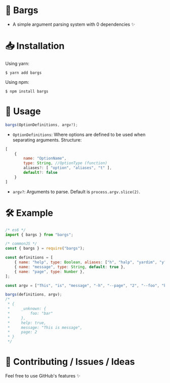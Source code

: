 # 🦄 Bargs

-   A simple argument parsing system with 0 dependencies ✨

# 📥 Installation

Using yarn:

```
$ yarn add bargs
```

Using npm:

```
$ npm install bargs
```

# 🔧 Usage

```js
bargs(OptionDefinitions, argv?);
```

-   `OptionDefinitions`: Where options are defined to be used when separating arguments. Structure:

```js
[
    {
        name: "OptionName",
        type: String, //OptionType (function)
        aliases?: [ "option", "aliases", "t" ],
        default?: false
    }
]
```

-   `argv?`: Arguments to parse. Default is `process.argv.slice(2)`.

# 🛠️ Example

```js
/* es6 */
import { bargs } from "bargs";

/* commonJS */
const { bargs } = require("bargs");

const definitions = [
	{ name: "help", type: Boolean, aliases: ["h", "halp", "yardim", "y"] },
	{ name: "message", type: String, default: true },
	{ name: "page", type: Number },
];

const argv = ["This", "is", "message", "-h", "--page", "2", "--foo", "bar"];

bargs(definitions, argv);
/*
 * {
 *     _unknown: {
 *         foo: "bar"
 *     },
 *     help: true,
 *     message: "This is message",
 *     page: 2
 * }
 */
```

# 🔗 Contributing / Issues / Ideas

Feel free to use GitHub's features ✨
